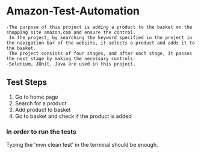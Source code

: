 # Amazon-Test-Automation 
    -The purpose of this project is adding a product to the basket on the shopping site amazon.com and ensure the control. 
     In the project, by searching the keyword specified in the project in the navigation bar of the website, it selects a product and adds it to the basket. 
     The project consists of four stages, and after each stage, it passes the next stage by making the necessary controls.
    -Selenium, JUnit, Java are used in this project.
  
## Test Steps
  1) Go to home page
  2) Search for a product
  3) Add product to basket
  4) Go to basket and check if the product is added

### In order to run the tests
  Typing the 'mvn clean test' in the terminal should be enough.
  
